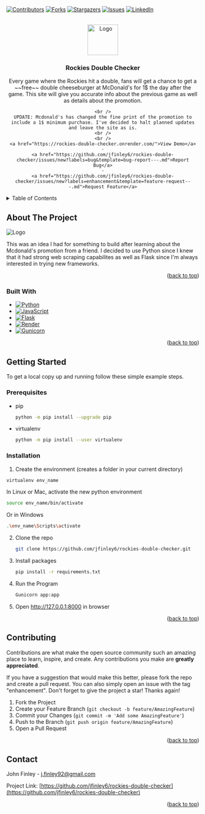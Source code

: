 <!-- Improved compatibility of back to top link: See: https://github.com/jfinley6/rockies-double-checker/pull/73 -->
<a name="readme-top"></a>
<!--
*** Thanks for checking out the Best-README-Template. If you have a suggestion
*** that would make this better, please fork the repo and create a pull request
*** or simply open an issue with the tag "enhancement".
*** Don't forget to give the project a star!
*** Thanks again! Now go create something AMAZING! :D
-->



<!-- PROJECT SHIELDS -->
<!--
*** I'm using markdown "reference style" links for readability.
*** Reference links are enclosed in brackets [ ] instead of parentheses ( ).
*** See the bottom of this document for the declaration of the reference variables
*** for contributors-url, forks-url, etc. This is an optional, concise syntax you may use.
*** https://www.markdownguide.org/basic-syntax/#reference-style-links
-->
[![Contributors][contributors-shield]][contributors-url]
[![Forks][forks-shield]][forks-url]
[![Stargazers][stars-shield]][stars-url]
[![Issues][issues-shield]][issues-url]
[![LinkedIn][linkedin-shield]][linkedin-url]

<!-- PROJECT LOGO -->
<br />
<div align="center">
  <a href="https://github.com/jfinley6/rockies-double-checker">
    <img src="https://raw.githubusercontent.com/othneildrew/Best-README-Template/master/images/logo.png" alt="Logo" width="80" height="80">
  </a>

  <h3 align="center">Rockies Double Checker</h3>

  <p align="center">
    Every game where the Rockies hit a double, fans will get a chance to get a ~~free~~ double cheeseburger
    at McDonald's for 1$ the day after the game. This site will give you accurate info about the previous game as well as details
    about the promotion.
    
    <br />
    UPDATE: Mcdonald's has changed the fine print of the promotion to include a 1$ minimum purchase. I've decided to halt planned updates and leave the site as is.
    <br />
    <br />
    <a href="https://rockies-double-checker.onrender.com/">View Demo</a>
    ·
    <a href="https://github.com/jfinley6/rockies-double-checker/issues/new?labels=bug&template=bug-report---.md">Report Bug</a>
    ·
    <a href="https://github.com/jfinley6/rockies-double-checker/issues/new?labels=enhancement&template=feature-request---.md">Request Feature</a>
  </p>
</div>



<!-- TABLE OF CONTENTS -->
<details>
  <summary>Table of Contents</summary>
  <ol>
    <li>
      <a href="#about-the-project">About The Project</a>
      <ul>
        <li><a href="#built-with">Built With Python and Flask and deployed on Render</a></li>
      </ul>
    </li>
    <li>
      <a href="#getting-started">Getting Started</a>
      <ul>
        <li><a href="#prerequisites">Prerequisites</a></li>
        <li><a href="#installation">Installation</a></li>
      </ul>
    </li>
    <li><a href="#usage">Usage</a></li>
    <li><a href="#roadmap">Roadmap</a></li>
    <li><a href="#contributing">Contributing</a></li>
    <li><a href="#license">License</a></li>
    <li><a href="#contact">Contact</a></li>
    <li><a href="#acknowledgments">Acknowledgments</a></li>
  </ol>
</details>



<!-- ABOUT THE PROJECT -->
## About The Project

<img src="https://i.imgur.com/jG0SaBO.png" alt="Logo">

This was an idea I had for something to build after learning about the Mcdonald's promotion from a friend. I decided to use Python since I knew that it had strong web scraping
capabilites as well as Flask since I'm always interested in trying new frameworks. 

<p align="right">(<a href="#readme-top">back to top</a>)</p>

### Built With

* [![Python][Python]][Python-url]
* [![JavaScript][JavaScript]][JavaScript-url]
* [![Flask][Flask]][Flask-url]
* [![Render][Render]][Render-url]
* [![Gunicorn][Gunicorn]][Gunicorn-url]

<p align="right">(<a href="#readme-top">back to top</a>)</p>



<!-- GETTING STARTED -->
## Getting Started

To get a local copy up and running follow these simple example steps.

### Prerequisites

* pip
  ```sh
  python -m pip install --upgrade pip
  ```

* virtualenv
  ```sh
  python -m pip install --user virtualenv
  ```

### Installation


1. Create the environment (creates a folder in your current directory)
```sh
virtualenv env_name
```
In Linux or Mac, activate the new python environment
```sh
source env_name/bin/activate
```
Or in Windows
```sh
.\env_name\Scripts\activate
```
2. Clone the repo
   ```sh
   git clone https://github.com/jfinley6/rockies-double-checker.git
   ```
3. Install packages
   ```sh
   pip install -r requirements.txt 
   ```
4. Run the Program
   ```sh
   Gunicorn app:app   
   ```
5. Open http://127.0.0.1:8000 in browser

<p align="right">(<a href="#readme-top">back to top</a>)</p>


<!-- CONTRIBUTING -->
## Contributing

Contributions are what make the open source community such an amazing place to learn, inspire, and create. Any contributions you make are **greatly appreciated**.

If you have a suggestion that would make this better, please fork the repo and create a pull request. You can also simply open an issue with the tag "enhancement".
Don't forget to give the project a star! Thanks again!

1. Fork the Project
2. Create your Feature Branch (`git checkout -b feature/AmazingFeature`)
3. Commit your Changes (`git commit -m 'Add some AmazingFeature'`)
4. Push to the Branch (`git push origin feature/AmazingFeature`)
5. Open a Pull Request

<p align="right">(<a href="#readme-top">back to top</a>)</p>

<!-- CONTACT -->
## Contact

John Finley - j.finley92@gmail.com

Project Link: [https://github.com/jfinley6/rockies-double-checker](https://github.com/jfinley6/rockies-double-checker)

<p align="right">(<a href="#readme-top">back to top</a>)</p>


<!-- MARKDOWN LINKS & IMAGES -->
<!-- https://www.markdownguide.org/basic-syntax/#reference-style-links -->
[contributors-shield]: https://img.shields.io/github/contributors/jfinley6/rockies-double-checker.svg?style=for-the-badge
[contributors-url]: https://github.com/jfinley6/rockies-double-checker/graphs/contributors
[forks-shield]: https://img.shields.io/github/forks/jfinley6/rockies-double-checker.svg?style=for-the-badge
[forks-url]: https://github.com/jfinley6/rockies-double-checker/network/members
[stars-shield]: https://img.shields.io/github/stars/jfinley6/rockies-double-checker.svg?style=for-the-badge
[stars-url]: https://github.com/jfinley6/rockies-double-checker/stargazers
[issues-shield]: https://img.shields.io/github/issues/jfinley6/rockies-double-checker.svg?style=for-the-badge
[issues-url]: https://github.com/jfinley6/rockies-double-checker/issues
[license-shield]: https://img.shields.io/github/license/jfinley6/rockies-double-checker.svg?style=for-the-badge
[license-url]: https://github.com/jfinley6/rockies-double-checker/blob/master/LICENSE.txt
[linkedin-shield]: https://img.shields.io/badge/-LinkedIn-black.svg?style=for-the-badge&logo=linkedin&colorB=555
[linkedin-url]: https://linkedin.com/in/john-tyler-finley
[Python]: https://img.shields.io/badge/python-3670A0?style=for-the-badge&logo=python&logoColor=ffdd54
[Python-url]: https://www.python.org/
[JavaScript]: https://img.shields.io/badge/javascript-%23323330.svg?style=for-the-badge&logo=javascript&logoColor=%23F7DF1E
[JavaScript-url]: https://www.javascript.com/
[Flask]: https://img.shields.io/badge/flask-%23000.svg?style=for-the-badge&logo=flask&logoColor=white
[Flask-url]: https://flask.palletsprojects.com/en/3.0.x/
[Render]: https://img.shields.io/badge/Render-%46E3B7.svg?style=for-the-badge&logo=render&logoColor=white
[Render-url]: https://render.com/
[Gunicorn]: https://img.shields.io/badge/gunicorn-%298729.svg?style=for-the-badge&logo=gunicorn&logoColor=white
[Gunicorn-url]: https://gunicorn.org/
